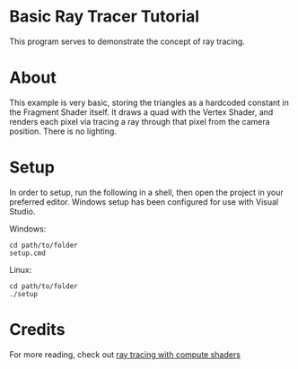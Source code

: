 # Basic Ray Tracer Tutorial

This program serves to demonstrate the concept of ray tracing.

# About

This example is very basic, storing the triangles as a hardcoded constant in the Fragment Shader itself. It draws a quad with the Vertex Shader, and renders each pixel via tracing a ray through that pixel from the camera position. There is no lighting.

# Setup

In order to setup, run the following in a shell, then open the project in your preferred editor. Windows setup has been configured for use with Visual Studio.

Windows:
```
cd path/to/folder
setup.cmd
```
Linux:
```
cd path/to/folder
./setup
```

# Credits

For more reading, check out [ray tracing with compute shaders](https://github.com/LWJGL/lwjgl3-wiki/wiki/2.6.1.-Ray-tracing-with-OpenGL-Compute-Shaders-(Part-I))
